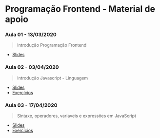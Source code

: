 # Programação Frontend - Material de apoio

### Aula 01  - 13/03/2020

> Introdução Programação Frontend
- [Slides](https://docs.google.com/presentation/d/1lM03YWk-fjHBv2f0yPUXwPhThC7fQ1Lt9r-ZNC_YYAw/edit?usp=sharing)

### Aula 02  - 03/04/2020

> Introdução Javascript - Linguagem
- [Slides](https://docs.google.com/presentation/d/1leFFfZb5hZu_QeVOOEy4eOQHPbubcDuEpcONFHkfL0Y/edit?usp=sharing)
- [Exercícios](https://github.com/wagnerssouza/uninove/tree/master/programacao-frontend/aula-02)


### Aula 03  - 17/04/2020

>  Sintaxe, operadores, variaveis e expressões em JavaScript
- [Slides](https://docs.google.com/presentation/d/1V7mAb5w0sdjYhvdAyeeEQJ42s3R1vilKZuRp_7vhMmM/edit?usp=sharing)
- [Exercícios](https://github.com/wagnerssouza/uninove/tree/master/programacao-frontend/aula-03)
